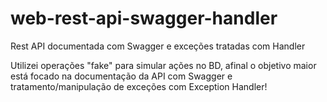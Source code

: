 # web-rest-api-swagger-handler
Rest API documentada com Swagger e exceções tratadas com Handler

Utilizei operações "fake" para simular ações no BD, afinal o objetivo maior está focado na documentação da API com Swagger e tratamento/manipulação de exceções com Exception Handler!
